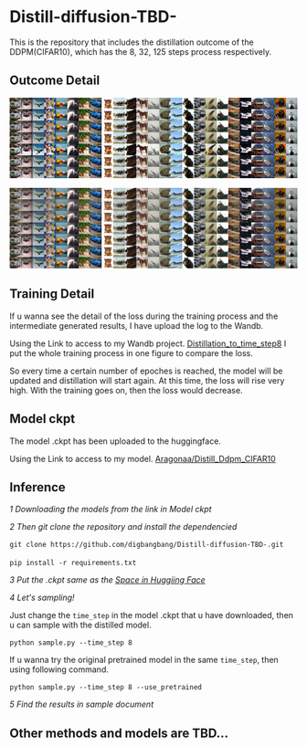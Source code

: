 # Distill-diffusion-TBD-
This is the repository that includes the distillation outcome of the DDPM(CIFAR10), which has the 8, 32, 125 steps process respectively.

## Outcome Detail

![Image Description](assets/distill_combined_image.png)



![Image Description](assets/prtrain_combined_image.png)




## Training Detail

If u wanna see the detail of the loss during the training process and the intermediate generated results, I have upload the log to the Wandb.

Using the Link to access to my Wandb project. [Distillation_to_time_step8](https://wandb.ai/2623448751/pg_dis_train_and_sample_student_same_teacher/runs/8fi5h7ew?nw=nwuser2623448751) I put the whole training process in one figure to compare the loss.

So every time a certain number of epoches is reached, the model will be updated and distillation will start again. At this time, the loss will rise very high. With the training goes on, then the loss would decrease.

## Model ckpt

The model .ckpt has been uploaded to the huggingface.

Using the Link to access to my model. [Aragonaa/Distill_Ddpm_CIFAR10](https://huggingface.co/Aragonaa/Distill_Ddpm_CIFAR10/tree/main) 

## Inference

*1 Downloading the models from the link in Model ckpt*

*2 Then git clone the repository and install the dependencied* 

    git clone https://github.com/digbangbang/Distill-diffusion-TBD-.git

    pip install -r requirements.txt

*3 Put the .ckpt same as the [Space in Huggiing Face](https://huggingface.co/spaces/Aragonaa/distill_ddpm_CIFAR10/tree/main)*

*4 Let's sampling!*

Just change the `time_step` in the model .ckpt that u have downloaded, then u can sample with the distilled model.
    
    python sample.py --time_step 8

If u wanna try the original pretrained model in the same `time_step`, then using following command.

    python sample.py --time_step 8 --use_pretrained

*5 Find the results in sample document*

## Other methods and models are TBD...
